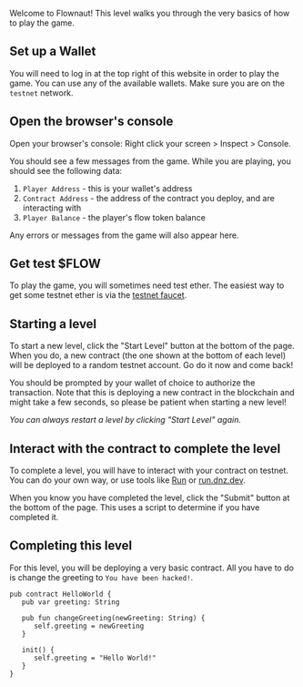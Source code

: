 Welcome to Flownaut! This level walks you through the very basics of how to play the game.

## Set up a Wallet
You will need to log in at the top right of this website in order to play the game. You can use any of the available wallets. Make sure you are on the `testnet` network.

## Open the browser's console
Open your browser's console: Right click your screen > Inspect > Console.

You should see a few messages from the game. While you are playing, you should see the following data:
1. `Player Address` - this is your wallet's address
2. `Contract Address` - the address of the contract you deploy, and are interacting with
3. `Player Balance` - the player's flow token balance

Any errors or messages from the game will also appear here.

## Get test $FLOW
To play the game, you will sometimes need test ether. The easiest way to get some testnet ether is via the [testnet faucet](https://testnet-faucet.onflow.org/fund-account).

## Starting a level
To start a new level, click the "Start Level" button at the bottom of the page. When you do, a new contract (the one shown at the bottom of each level) will be deployed to a random testnet account. Go do it now and come back!

You should be prompted by your wallet of choice to authorize the transaction. Note that this is deploying a new contract in the blockchain and might take a few seconds, so please be patient when starting a new level!

*You can always restart a level by clicking "Start Level" again.*

## Interact with the contract to complete the level
To complete a level, you will have to interact with your contract on testnet. You can do your own way, or use tools like [Run](https://run.ecdao.org) or [run.dnz.dev](https://run.dnz.dev/). 

When you know you have completed the level, click the "Submit" button at the bottom of the page. This uses a script to determine if you have completed it.

## Completing this level
For this level, you will be deploying a very basic contract. All you have to do is change the greeting to `You have been hacked!`.

```cadence
pub contract HelloWorld {
   pub var greeting: String

   pub fun changeGreeting(newGreeting: String) {
      self.greeting = newGreeting
   }

   init() {
      self.greeting = "Hello World!"
   }
}
```
